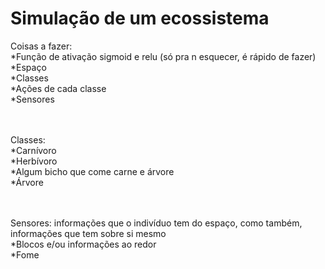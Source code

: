 # Simulação de um ecossistema

Coisas a fazer: 
  <br>
  *Função de ativação sigmoid e relu (só pra n esquecer, é rápido de fazer)
  <br>
  *Espaço
  <br>
  *Classes
  <br>
  *Ações de cada classe
  <br>
  *Sensores

<br><br>
Classes:
<br>
*Carnívoro
<br>
*Herbívoro
<br>
*Algum bicho que come carne e árvore
<br>
*Árvore

<br><br>
Sensores: informações que o indivíduo tem do espaço, como também, informações que tem sobre si mesmo
<br>
*Blocos e/ou informações ao redor
<br>
*Fome
<br>
